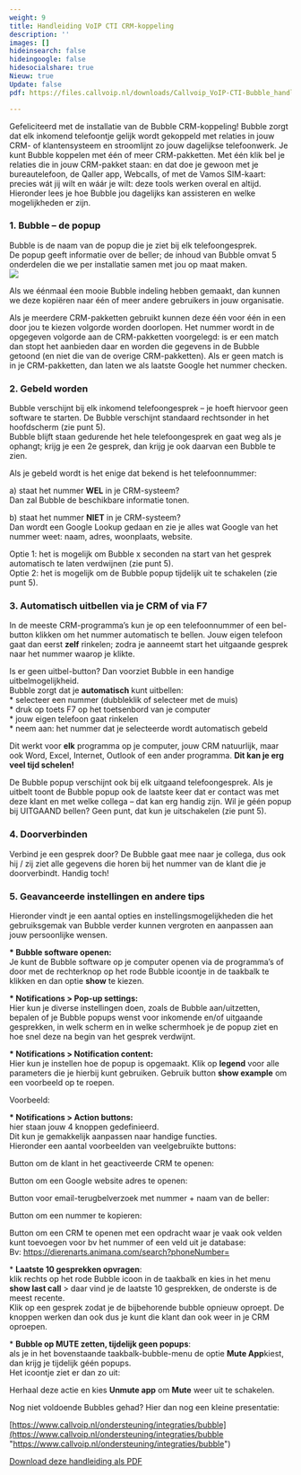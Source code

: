 ```yaml
---
weight: 9
title: Handleiding VoIP CTI CRM-koppeling
description: ''
images: []
hideinsearch: false
hideingoogle: false
hidesocialshare: true
Nieuw: true
Update: false
pdf: https://files.callvoip.nl/downloads/Callvoip_VoIP-CTI-Bubble_handleiding-en-naslagwerk.pdf

---
```

Gefeliciteerd met de installatie van de Bubble CRM-koppeling! Bubble zorgt dat elk inkomend telefoontje gelijk wordt gekoppeld met relaties in jouw CRM- of klantensysteem en stroomlijnt zo jouw dagelijkse telefoonwerk. Je kunt Bubble koppelen met één of meer CRM-pakketten. Met één klik bel je relaties die in jouw CRM-pakket staan: en dat doe je gewoon met je bureautelefoon, de Qaller app, Webcalls, of met de Vamos SIM-kaart: precies wát jij wilt en wáár je wilt: deze tools werken overal en altijd. Hieronder lees je hoe Bubble jou dagelijks kan assisteren en welke mogelijkheden er zijn.

### 1. Bubble – de popup

Bubble is de naam van de popup die je ziet bij elk telefoongesprek.  
De popup geeft informatie over de beller; de inhoud van Bubble omvat 5 onderdelen die we per installatie samen met jou op maat maken.  
![](https://res.cloudinary.com/callvoip/image/upload/v1632744940/bubble_rjmjco.png)

Als we éénmaal éen mooie Bubble indeling hebben gemaakt, dan kunnen we deze kopiëren naar één of meer andere gebruikers in jouw organisatie.

Als je meerdere CRM-pakketten gebruikt kunnen deze één voor één in een door jou te kiezen volgorde worden doorlopen. Het nummer wordt in de opgegeven volgorde aan de CRM-pakketten voorgelegd: is er een match dan stopt het aanbieden daar en worden die gegevens in de Bubble getoond (en niet die van de overige CRM-pakketten). Als er geen match is in je CRM-pakketten, dan laten we als laatste Google het nummer checken.

### 2. Gebeld worden

Bubble verschijnt bij elk inkomend telefoongesprek – je hoeft hiervoor geen software te starten. De Bubble verschijnt standaard rechtsonder in het hoofdscherm (zie punt 5).  
Bubble blijft staan gedurende het hele telefoongesprek en gaat weg als je ophangt; krijg je een 2e gesprek, dan krijg je ook daarvan een Bubble te zien.

Als je gebeld wordt is het enige dat bekend is het telefoonnummer:

a) staat het nummer **WEL** in je CRM-systeem?  
Dan zal Bubble de beschikbare informatie tonen.

b) staat het nummer **NIET** in je CRM-systeem?  
Dan wordt een Google Lookup gedaan en zie je alles wat Google van het nummer weet: naam, adres, woonplaats, website.

Optie 1: het is mogelijk om Bubble x seconden na start van het gesprek automatisch te laten verdwijnen (zie punt 5).  
Optie 2: het is mogelijk om de Bubble popup tijdelijk uit te schakelen (zie punt 5).

### 3. Automatisch uitbellen via je CRM of via F7

In de meeste CRM-programma’s kun je op een telefoonnummer of een bel-button klikken om het nummer automatisch te bellen. Jouw eigen telefoon gaat dan eerst **zelf** rinkelen; zodra je aanneemt start het uitgaande gesprek naar het nummer waarop je klikte.

Is er geen uitbel-button? Dan voorziet Bubble in een handige uitbelmogelijkheid.  
Bubble zorgt dat je **automatisch** kunt uitbellen:  
\* selecteer een nummer (dubbleklik of selecteer met de muis)  
\* druk op toets F7 op het toetsenbord van je computer  
\* jouw eigen telefoon gaat rinkelen  
\* neem aan: het nummer dat je selecteerde wordt automatisch gebeld

Dit werkt voor **elk** programma op je computer, jouw CRM natuurlijk, maar ook Word, Excel, Internet, Outlook of een ander programma. **Dit kan je erg veel tijd schelen!**

De Bubble popup verschijnt ook bij elk uitgaand telefoongesprek. Als je uitbelt toont de Bubble popup ook de laatste keer dat er contact was met deze klant en met welke collega – dat kan erg handig zijn. Wil je géén popup bij UITGAAND bellen? Geen punt, dat kun je uitschakelen (zie punt 5).

### 4. Doorverbinden

Verbind je een gesprek door? De Bubble gaat mee naar je collega, dus ook hij / zij ziet alle gegevens die horen bij het nummer van de klant die je doorverbindt. Handig toch!

### 5. Geavanceerde instellingen en andere tips

Hieronder vindt je een aantal opties en instellingsmogelijkheden die het gebruiksgemak van Bubble verder kunnen vergroten en aanpassen aan jouw persoonlijke wensen. 

<b>* Bubble software openen:</b><br>
Je kunt de Bubble software op je computer openen via de programma’s of door met de rechterknop op het rode Bubble icoontje in de taakbalk te klikken en dan optie **show** te kiezen. 

<b>* Notifications > Pop-up settings:</b><br>
Hier kun je diverse instellingen doen, zoals de Bubble aan/uitzetten, bepalen of je Bubble popups wenst voor inkomende en/of uitgaande gesprekken, in welk scherm en in welke schermhoek je de popup ziet en hoe snel deze na begin van het gesprek verdwijnt.

<b>* Notifications > Notification content:</b><br>
Hier kun je instellen hoe de popup is opgemaakt. Klik op **legend** voor alle parameters die je hierbij kunt gebruiken. Gebruik button **show example** om een voorbeeld op te roepen.

Voorbeeld:  

<b>* Notifications > Action buttons:</b><br>
hier staan jouw 4 knoppen gedefinieerd.  
Dit kun je gemakkelijk aanpassen naar handige functies.  
Hieronder een aantal voorbeelden van veelgebruikte buttons:

Button om de klant in het geactiveerde CRM te openen:  

Button om een Google website adres te openen:  

Button voor email-terugbelverzoek met nummer + naam van de beller:  

Button om een nummer te kopieren:  

Button om een CRM te openen met een opdracht waar je vaak ook velden kunt toevoegen voor bv het nummer of een veld uit je database:  
Bv: https://dierenarts.animana.com/search?phoneNumber=

\* **Laatste 10 gesprekken opvragen**:<br> klik rechts op het rode Bubble icoon in de taakbalk en kies in het menu **show last call** > daar vind je de laatste 10 gesprekken, de onderste is de meest recente.  
Klik op een gesprek zodat je de bijbehorende bubble opnieuw oproept. De knoppen werken dan ook dus je kunt die klant dan ook weer in je CRM oproepen.  

\* **Bubble op MUTE zetten, tijdelijk geen popups**:<br> als je in het bovenstaande taakbalk-bubble-menu de optie **Mute App**kiest, dan krijg je tijdelijk géén popups.  
Het icoontje ziet er dan zo uit:  

Herhaal deze actie en kies **Unmute app** om **Mute** weer uit te schakelen.

Nog niet voldoende Bubbles gehad? Hier dan nog een kleine presentatie:

[https://www.callvoip.nl/ondersteuning/integraties/bubble](https://www.callvoip.nl/ondersteuning/integraties/bubble "https://www.callvoip.nl/ondersteuning/integraties/bubble")

<a href="https://files.callvoip.nl/downloads/Callvoip_VoIP-CTI-Bubble_handleiding-en-naslagwerk.pdf" class="button">Download deze handleiding als PDF</a>
